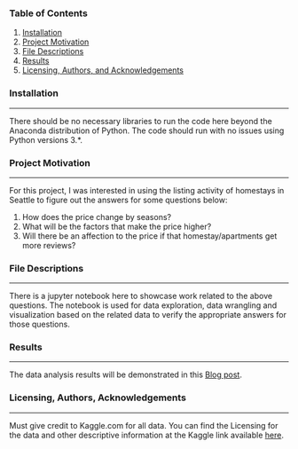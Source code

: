 ### Table of Contents

1. [Installation](https://github.com/QuanTM26/Project1_SeattleAirbnb#installation)
2. [Project Motivation](https://github.com/QuanTM26/Project1_SeattleAirbnb#project-motivation)
3. [File Descriptions](https://github.com/QuanTM26/Project1_SeattleAirbnb#file-descriptions)
4. [Results](https://github.com/QuanTM26/Project1_SeattleAirbnb#results)
5. [Licensing, Authors, and Acknowledgements](https://github.com/QuanTM26/Project1_SeattleAirbnb#licensing-authors-acknowledgements)

### Installation
---
There should be no necessary libraries to run the code here beyond the Anaconda distribution of Python. The code should run with no issues using Python versions 3.*.

### Project Motivation
---

For this project, I was interested in using the listing activity of homestays in Seattle to figure out the answers for some questions below:

1. How does the price change by seasons?
2. What will be the factors that make the price higher?
3. Will there be an affection to the price if that homestay/apartments get more reviews?

### File Descriptions
---

There is a jupyter notebook here to showcase work related to the above questions. The notebook is used for data exploration, data wrangling and visualization based on the related data to verify the appropriate answers for those questions.

### Results
---
The data analysis results will be demonstrated in this [Blog post](https://github.com/QuanTM26/Project1_SeattleAirbnb/blob/main/BlogPost_SeattleAirbnb.ipynb).

### Licensing, Authors, Acknowledgements
---
Must give credit to Kaggle.com for all data. You can find the Licensing for the data and other descriptive information at the Kaggle link available [here](https://www.kaggle.com/airbnb/seattle).  
